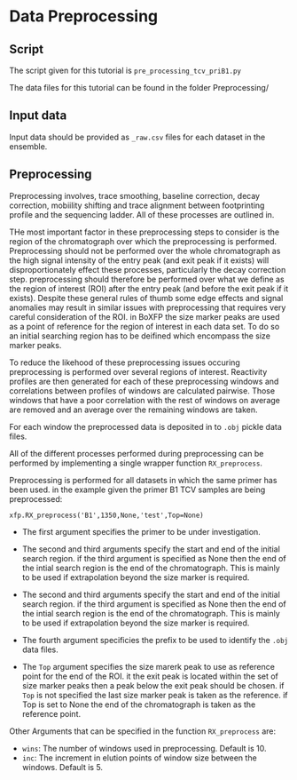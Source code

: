 # Data Preprocessing 

## Script

The script given for this tutorial is `pre_processing_tcv_priB1.py`

The data files for this tutorial can be found in the folder Preprocessing/

## Input data

Input data should be provided as `_raw.csv` files for each dataset in the ensemble. 

## Preprocessing

Preprocessing involves, trace smoothing, baseline correction, decay correction, mobiility shifting and trace alignment between footprinting profile and the sequencing ladder.
All of these processes are outlined in. 

THe most important factor in these preprocessing steps to consider is the region of the chromatograph over which the preprocessing is performed. Preprocessing should not be performed over the whole chromatograph as the high signal intensity of the entry peak (and exit peak if it exists) will disproportionately effect these processes, particularly the decay correction step. preprocessing should therefore be performed over what we define as the region of interest (ROI) after the entry peak (and before the exit peak if it exists). Despite these general rules of thumb some edge effects and signal anomalies may result in similar issues with preprocessing that requires very careful consideration of the ROI. in BoXFP the size marker peaks are used as a point of reference for the region of interest in each data set. To do so an initial searching region has to be deifined which encompass the size marker peaks. 


To reduce the likehood of these preprocessing issues occuring preprocessing is performed over several regions of interest. Reactivity profiles are then generated for each of these preprocessing windows and correlations between profiles of windows are calculated pairwise. Those windows that have a poor correlation with the rest of windows on average are removed and an average over the remaining windows are taken. 

For each window the preprocessed data is deposited in to `.obj` pickle data files. 

All of the different processes performed during preprocessing can be performed by implementing a single wrapper function `RX_preprocess`.

Preprocessing is performed for all datasets in which the same primer has been used. in the example given the primer B1 TCV samples are being preprocessed:

`xfp.RX_preprocess('B1',1350,None,'test',Top=None)`

+ The first argument specifies the primer to be under investigation. 

+ The second and third arguments specify the start and end of the initial search region. if the third argument is specified as None then the end of the intial search region is the end of the chromatograph. This is mainly to be used if extrapolation beyond the size marker is required. 

+ The second and third arguments specify the start and end of the initial search region. if the third argument is specified as None then the end of the intial search region is the end of the chromatograph. This is mainly to be used if extrapolation beyond the size marker is required. 

+ The fourth argument specificies the prefix to be used to identify the `.obj` data files. 

+ The `Top` argument specifies the size marerk peak to use as reference point for the end of the ROI. it the exit peak is located within the set of size marker peaks then a peak below the exit peak should be chosen. if `Top` is not specified the last size marker peak is taken as the reference. if Top is set to None the end of the chromatograph is taken as the reference point. 

Other Arguments that can be specified in the function `RX_preprocess` are:

+ `wins`: The number of windows used in preprocessing. Default is 10.
+ `inc`: The increment in elution points of window size between the windows. Default is 5. 







